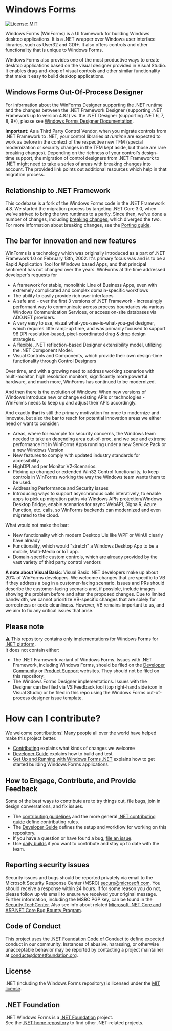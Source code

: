 # Windows Forms

[![License: MIT](https://img.shields.io/badge/License-MIT-green.svg)](https://github.com/dotnet/winforms/blob/main/LICENSE.TXT)

Windows Forms (WinForms) is a UI framework for building Windows desktop applications. It is a .NET wrapper over Windows user interface libraries, such as User32 and GDI+. It also offers controls and other functionality that is unique to Windows Forms.

Windows Forms also provides one of the most productive ways to create desktop applications based on the visual designer provided in Visual Studio. It enables drag-and-drop of visual controls and other similar functionality that make it easy to build desktop applications.

## Windows Forms Out-Of-Process Designer

For information about the WinForms Designer supporting the .NET runtime and the changes between the .NET Framework Designer (supporting .NET Framework up to version 4.8.1) vs. the .NET Designer (supporting .NET 6, 7, 8, 9+), please see [Windows Forms Designer Documentation](https://learn.microsoft.com/dotnet/desktop/winforms/controls-design/designer-differences-framework?view=netdesktop-8.0).

**Important:** As a Third Party Control Vendor, when you migrate controls from .NET Framework to .NET, your control libraries _at runtime_ are expected to work as before in the context of the respective new TFM (special modernization or security changes in the TFM kept aside, but those are rare breaking changes). Depending on the richness of your control's design-time support, the migration of control designers from .NET Framework to .NET might need to take a series of areas with breaking changes into account. The provided link points out additional resources which help in that migration process.

## Relationship to .NET Framework

This codebase is a fork of the Windows Forms code in the .NET Framework 4.8. 
We started the migration process by targeting .NET Core 3.0, when we've strived to bring the two runtimes to a parity. Since then, we've done a number of changes, including [breaking changes](https://docs.microsoft.com/dotnet/core/compatibility/winforms), which diverged the two. For more information about breaking changes, see the [Porting guide][porting-guidelines].

## The bar for innovation and new features

WinForms is a technology which was originally introduced as a part of .NET Framework 1.0 on February 13th, 2002. It's primary focus was and is to be a Rapid Application Tool for Windows based Apps, and that principal sentiment has not changed over the years. WinForms at the time addressed developer's requests for

* A framework for stable, monolithic Line of Business Apps, even with extremely complicated and complex domain-specific workflows
* The ability to easily provide rich user interfaces
* A safe and - over the first 3 versions of .NET Framework - increasingly performant way to communicate across process boundaries via various Windows Communication Services, or access on-site databases via ADO.NET providers.
* A very easy to use, visual what-you-see-is-what-you-get designer, which requires little ramp-up time, and was primarily focused to support 96 DPI resolution-based, pixel-coordinated drag & drop design strategies.
* A flexible, .NET reflection-based Designer extensibility model, utilizing the .NET Component Model.
* Visual Controls and Components, which provide their own design-time functionality through Control Designers

Over time, and with a growing need to address working scenarios with multi-monitor, high resolution monitors, significantly more powerful hardware, and much more, WinForms has continued to be modernized.

And then there is the evolution of Windows: When new versions of Windows introduce new or change existing APIs or technologies - WinForms needs to keep up and adjust their APIs accordingly.

And exactly **that** is still the primary motivation for once to modernize and innovate, but also the bar to reach for potential innovation areas we either need or want to consider:

* Areas, where for example for security concerns, the Windows team needed to take an depending area out-of-proc, and we see and extreme performance hit in WinForms Apps running under a new Service Pack or a new Windows Version
* New features to comply with updated industry standards for accessibility.
* HighDPI and per Monitor V2-Scenarios.
* Picking up changed or extended Win32 Control functionality, to keep controls in WinForms working the way the Windows team wants them to be used.
* Addressing Performance and Security issues
* Introducing ways to support asynchronous calls interatively, to enable apps to pick up migration paths via Windows APIs projection/Windows Desktop Bridge, enable scenarios for async WebAPI, SignalR, Azure Function, etc. calls, so WinForms backends can modernized and even migrated to the cloud.

What would not make the bar: 
* New functionality which modern Desktop UIs like WPF or WinUI clearly have already
* Functionality, which would "stretch" a Windows Desktop App to be a mobile, Multi-Media or IoT app.
* Domain-specific custom controls, which are already provided by the vast variety of third party control vendors

**A note about Visual Basic**: Visual Basic .NET developers make up about 20% of WinForms developers. We welcome changes that are specific to VB if they address a bug in a customer-facing scenario. Issues and PRs should describe the customer-facing scenario and, if possible, include images showing the problem before and after the proposed changes. Due to limited bandwidth, we cannot prioritize VB-specific changes that are solely for correctness or code cleanliness. However, VB remains important to us, and we aim to fix any critical issues that arise.

## Please note

:warning: This repository contains only implementations for Windows Forms for [.NET platform](https://github.com/dotnet/core).<br />
It does not contain either:
* The .NET Framework variant of Windows Forms. Issues with .NET Framework, including Windows Forms, should be filed on the [Developer Community](https://developercommunity.visualstudio.com/spaces/61/index.html) or [Product Support](https://support.microsoft.com/contactus?ws=support) websites. They should not be filed on this repository.
* The Windows Forms Designer implementations. Issues with the Designer can be filed via VS Feedback tool (top right-hand side icon in Visual Studio) or be filed in this repo using the Windows Forms out-of-process designer issue template.

# How can I contribute?

We welcome contributions! Many people all over the world have helped make this project better.

* [Contributing][contributing] explains what kinds of changes we welcome
* [Developer Guide][developer-guide] explains how to build and test
* [Get Up and Running with Windows Forms .NET][getting-started] explains how to get started building Windows Forms applications.


## How to Engage, Contribute, and Provide Feedback

Some of the best ways to contribute are to try things out, file bugs, join in design conversations, and fix issues.

* The [contributing guidelines][contributing] and the more general [.NET contributing guide][net-contributing] define contributing rules.
* The [Developer Guide][developer-guide] defines the setup and workflow for working on this repository.
* If you have a question or have found a bug, [file an issue](https://github.com/dotnet/winforms/issues/new?template=bug_report.md).
* Use [daily builds][developer-guide] if you want to contribute and stay up to date with the team.

## Reporting security issues

Security issues and bugs should be reported privately via email to the Microsoft Security Response Center (MSRC) <secure@microsoft.com>. You should receive a response within 24 hours. If for some reason you do not, please follow up via email to ensure we received your original message. Further information, including the MSRC PGP key, can be found in the [Security TechCenter](https://www.microsoft.com/msrc/faqs-report-an-issue). Also see info about related [Microsoft .NET Core and ASP.NET Core Bug Bounty Program](https://www.microsoft.com/msrc/bounty-dot-net-core).

## Code of Conduct

This project uses the [.NET Foundation Code of Conduct](https://dotnetfoundation.org/code-of-conduct) to define expected conduct in our community. Instances of abusive, harassing, or otherwise unacceptable behavior may be reported by contacting a project maintainer at conduct@dotnetfoundation.org.

## License

.NET (including the Windows Forms repository) is licensed under the [MIT license](LICENSE.TXT).

## .NET Foundation

.NET Windows Forms is a [.NET Foundation](https://www.dotnetfoundation.org/projects) project.<br />
See the [.NET home repository](https://github.com/Microsoft/dotnet) to find other .NET-related projects.

[contributing]: CONTRIBUTING.md
[developer-guide]: docs/developer-guide.md
[getting-started]: docs/getting-started.md
[net-contributing]: https://github.com/dotnet/runtime/blob/master/CONTRIBUTING.md
[porting-guidelines]: docs/porting-guidelines.md

